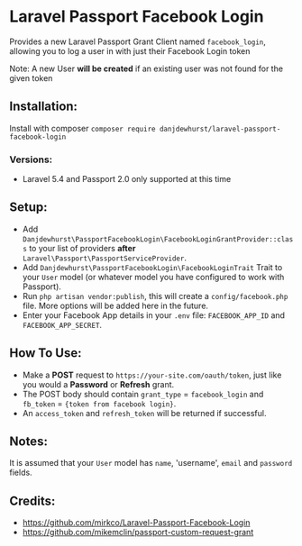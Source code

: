 # Laravel Passport Facebook Login
Provides a new Laravel Passport Grant Client named `facebook_login`, allowing you to log a user in with just their Facebook Login token

Note: A new User **will be created** if an existing user was not found for the given token

## Installation:
Install with composer  `composer require danjdewhurst/laravel-passport-facebook-login`

### Versions:
* Laravel 5.4 and Passport 2.0 only supported at this time

## Setup:
* Add `Danjdewhurst\PassportFacebookLogin\FacebookLoginGrantProvider::class` to your list of providers **after** `Laravel\Passport\PassportServiceProvider`.
* Add `Danjdewhurst\PassportFacebookLogin\FacebookLoginTrait` Trait to your `User` model (or whatever model you have configured to work with Passport).
* Run `php artisan vendor:publish`, this will create a `config/facebook.php` file. More options will be added here in the future.
* Enter your Facebook App details in your `.env` file: `FACEBOOK_APP_ID` and `FACEBOOK_APP_SECRET`.

## How To Use:

* Make a **POST** request to `https://your-site.com/oauth/token`, just like you would a **Password** or **Refresh** grant.
* The POST body should contain `grant_type` = `facebook_login` and `fb_token` = `{token from facebook login}`.
* An `access_token` and `refresh_token` will be returned if successful.

## Notes:
It is assumed that your `User` model has `name`, 'username', `email` and `password` fields.

## Credits:
* https://github.com/mirkco/Laravel-Passport-Facebook-Login
* https://github.com/mikemclin/passport-custom-request-grant
